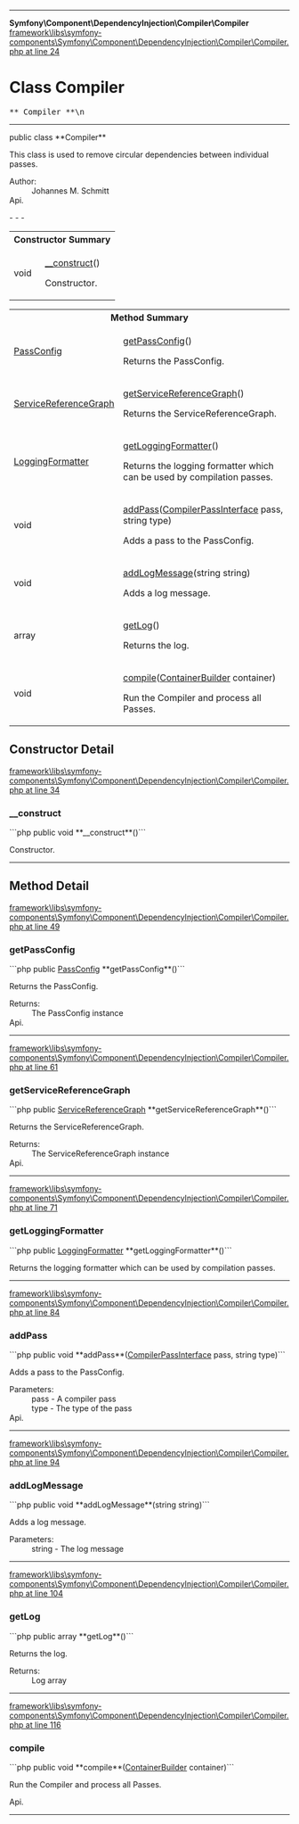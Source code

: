 - - -

**Symfony\Component\DependencyInjection\Compiler\Compiler**
<a href="https://github.com/JeyDotC/Hirudo-docs/blob/master/source/framework/libs/symfony-components/Symfony/Component/DependencyInjection/Compiler/Compiler.php.md#line24" class="location">framework\libs\symfony-components\Symfony\Component\DependencyInjection\Compiler\Compiler.php at line 24</a>

# Class Compiler #

<pre class="tree">** Compiler **\n</pre>

- - -

<p class="signature">public  class **Compiler**</p>

<div class="comment" id="overview_description"><p>This class is used to remove circular dependencies between individual passes.</p></div>

<dl>
<dt>Author:</dt>
<dd>Johannes M. Schmitt <schmittjoh@gmail.com></dd>
<dt>Api.</dt>
</dl>
- - -

<table id="summary_constructor">
<tr><th colspan="2">Constructor Summary</th></tr>
<tr>
<td class="type"> void</td>
<td class="description"><p class="name"><a href="#__construct()">__construct</a>()</p><p class="description">Constructor.</p></td>
</tr>
</table>

<table id="summary_method">
<tr><th colspan="2">Method Summary</th></tr>
<tr>
<td class="type"> <a href="../../../../symfony/component/dependencyinjection/compiler/passconfig.html">PassConfig</a></td>
<td class="description"><p class="name"><a href="#getPassConfig()">getPassConfig</a>()</p><p class="description">Returns the PassConfig.</p></td>
</tr>
<tr>
<td class="type"> <a href="../../../../symfony/component/dependencyinjection/compiler/servicereferencegraph.html">ServiceReferenceGraph</a></td>
<td class="description"><p class="name"><a href="#getServiceReferenceGraph()">getServiceReferenceGraph</a>()</p><p class="description">Returns the ServiceReferenceGraph.</p></td>
</tr>
<tr>
<td class="type"> <a href="../../../../symfony/component/dependencyinjection/compiler/loggingformatter.html">LoggingFormatter</a></td>
<td class="description"><p class="name"><a href="#getLoggingFormatter()">getLoggingFormatter</a>()</p><p class="description">Returns the logging formatter which can be used by compilation passes.</p></td>
</tr>
<tr>
<td class="type"> void</td>
<td class="description"><p class="name"><a href="#addPass()">addPass</a>(<a href="../../../../symfony/component/dependencyinjection/compiler/compilerpassinterface.html">CompilerPassInterface</a> pass, string type)</p><p class="description">Adds a pass to the PassConfig.</p></td>
</tr>
<tr>
<td class="type"> void</td>
<td class="description"><p class="name"><a href="#addLogMessage()">addLogMessage</a>(string string)</p><p class="description">Adds a log message.</p></td>
</tr>
<tr>
<td class="type"> array</td>
<td class="description"><p class="name"><a href="#getLog()">getLog</a>()</p><p class="description">Returns the log.</p></td>
</tr>
<tr>
<td class="type"> void</td>
<td class="description"><p class="name"><a href="#compile()">compile</a>(<a href="../../../../symfony/component/dependencyinjection/containerbuilder.html">ContainerBuilder</a> container)</p><p class="description">Run the Compiler and process all Passes.</p></td>
</tr>
</table>

<h2 id="detail_method">Constructor Detail</h2>
<a href="https://github.com/JeyDotC/Hirudo-docs/blob/master/source/framework/libs/symfony-components/Symfony/Component/DependencyInjection/Compiler/Compiler.php.md#line34" class="location">framework\libs\symfony-components\Symfony\Component\DependencyInjection\Compiler\Compiler.php at line 34</a>

<h3 id="__construct()">__construct</h3>
```php
public  void **__construct**()```
<div class="details">
<p>Constructor.</p></div>

- - -

<h2 id="detail_method">Method Detail</h2>
<a href="https://github.com/JeyDotC/Hirudo-docs/blob/master/source/framework/libs/symfony-components/Symfony/Component/DependencyInjection/Compiler/Compiler.php.md#line49" class="location">framework\libs\symfony-components\Symfony\Component\DependencyInjection\Compiler\Compiler.php at line 49</a>

<h3 id="getPassConfig()">getPassConfig</h3>
```php
public  <a href="../../../../symfony/component/dependencyinjection/compiler/passconfig.html">PassConfig</a> **getPassConfig**()```
<div class="details">
<p>Returns the PassConfig.</p><dl>
<dt>Returns:</dt>
<dd>The PassConfig instance</dd>
<dt>Api.</dt>
</dl>
</div>

- - -

<a href="https://github.com/JeyDotC/Hirudo-docs/blob/master/source/framework/libs/symfony-components/Symfony/Component/DependencyInjection/Compiler/Compiler.php.md#line61" class="location">framework\libs\symfony-components\Symfony\Component\DependencyInjection\Compiler\Compiler.php at line 61</a>

<h3 id="getServiceReferenceGraph()">getServiceReferenceGraph</h3>
```php
public  <a href="../../../../symfony/component/dependencyinjection/compiler/servicereferencegraph.html">ServiceReferenceGraph</a> **getServiceReferenceGraph**()```
<div class="details">
<p>Returns the ServiceReferenceGraph.</p><dl>
<dt>Returns:</dt>
<dd>The ServiceReferenceGraph instance</dd>
<dt>Api.</dt>
</dl>
</div>

- - -

<a href="https://github.com/JeyDotC/Hirudo-docs/blob/master/source/framework/libs/symfony-components/Symfony/Component/DependencyInjection/Compiler/Compiler.php.md#line71" class="location">framework\libs\symfony-components\Symfony\Component\DependencyInjection\Compiler\Compiler.php at line 71</a>

<h3 id="getLoggingFormatter()">getLoggingFormatter</h3>
```php
public  <a href="../../../../symfony/component/dependencyinjection/compiler/loggingformatter.html">LoggingFormatter</a> **getLoggingFormatter**()```
<div class="details">
<p>Returns the logging formatter which can be used by compilation passes.</p></div>

- - -

<a href="https://github.com/JeyDotC/Hirudo-docs/blob/master/source/framework/libs/symfony-components/Symfony/Component/DependencyInjection/Compiler/Compiler.php.md#line84" class="location">framework\libs\symfony-components\Symfony\Component\DependencyInjection\Compiler\Compiler.php at line 84</a>

<h3 id="addPass()">addPass</h3>
```php
public  void **addPass**(<a href="../../../../symfony/component/dependencyinjection/compiler/compilerpassinterface.html">CompilerPassInterface</a> pass, string type)```
<div class="details">
<p>Adds a pass to the PassConfig.</p><dl>
<dt>Parameters:</dt>
<dd>pass - A compiler pass</dd>
<dd>type - The type of the pass</dd>
<dt>Api.</dt>
</dl>
</div>

- - -

<a href="https://github.com/JeyDotC/Hirudo-docs/blob/master/source/framework/libs/symfony-components/Symfony/Component/DependencyInjection/Compiler/Compiler.php.md#line94" class="location">framework\libs\symfony-components\Symfony\Component\DependencyInjection\Compiler\Compiler.php at line 94</a>

<h3 id="addLogMessage()">addLogMessage</h3>
```php
public  void **addLogMessage**(string string)```
<div class="details">
<p>Adds a log message.</p><dl>
<dt>Parameters:</dt>
<dd>string - The log message</dd>
</dl>
</div>

- - -

<a href="https://github.com/JeyDotC/Hirudo-docs/blob/master/source/framework/libs/symfony-components/Symfony/Component/DependencyInjection/Compiler/Compiler.php.md#line104" class="location">framework\libs\symfony-components\Symfony\Component\DependencyInjection\Compiler\Compiler.php at line 104</a>

<h3 id="getLog()">getLog</h3>
```php
public  array **getLog**()```
<div class="details">
<p>Returns the log.</p><dl>
<dt>Returns:</dt>
<dd>Log array</dd>
</dl>
</div>

- - -

<a href="https://github.com/JeyDotC/Hirudo-docs/blob/master/source/framework/libs/symfony-components/Symfony/Component/DependencyInjection/Compiler/Compiler.php.md#line116" class="location">framework\libs\symfony-components\Symfony\Component\DependencyInjection\Compiler\Compiler.php at line 116</a>

<h3 id="compile()">compile</h3>
```php
public  void **compile**(<a href="../../../../symfony/component/dependencyinjection/containerbuilder.html">ContainerBuilder</a> container)```
<div class="details">
<p>Run the Compiler and process all Passes.</p><dl>
<dt>Api.</dt>
</dl>
</div>

- - -

